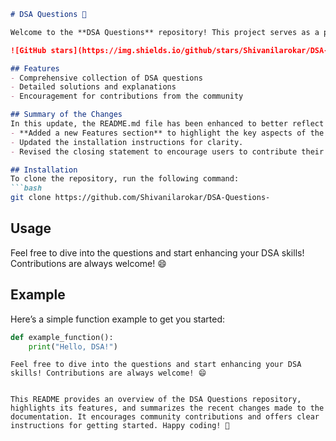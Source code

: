 ```markdown
# DSA Questions 🚀

Welcome to the **DSA Questions** repository! This project serves as a platform for developers and learners to practice and enhance their skills in Data Structures and Algorithms (DSA). This repository is designed to help you improve your understanding of various data structures and algorithms through a collection of questions and solutions.

![GitHub stars](https://img.shields.io/github/stars/Shivanilarokar/DSA-Questions-?style=social) ![Forks](https://img.shields.io/github/forks/Shivanilarokar/DSA-Questions-?style=social)

## Features
- Comprehensive collection of DSA questions
- Detailed solutions and explanations
- Encouragement for contributions from the community

## Summary of the Changes
In this update, the README.md file has been enhanced to better reflect the purpose and features of the repository:
- **Added a new Features section** to highlight the key aspects of the repository.
- Updated the installation instructions for clarity.
- Revised the closing statement to encourage users to contribute their own questions or solutions.

## Installation
To clone the repository, run the following command:
```bash
git clone https://github.com/Shivanilarokar/DSA-Questions-
```

## Usage
Feel free to dive into the questions and start enhancing your DSA skills! Contributions are always welcome! 😄

## Example
Here’s a simple function example to get you started:
```python
def example_function():
    print("Hello, DSA!")
```

```
Feel free to dive into the questions and start enhancing your DSA skills! Contributions are always welcome! 😄
```
```

This README provides an overview of the DSA Questions repository, highlights its features, and summarizes the recent changes made to the documentation. It encourages community contributions and offers clear instructions for getting started. Happy coding! 🎉
```